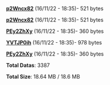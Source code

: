 [**p2Wncx82**](/data/p2Wncx82.txt) (16/11/22 - 18:35)- 521 bytes

[**p2Wncx82**](/data/p2Wncx82.txt) (16/11/22 - 18:35)- 521 bytes

[**PEy2ZhXy**](/data/PEy2ZhXy.txt) (16/11/22 - 18:35)- 360 bytes

[**YVTJP0ih**](/data/YVTJP0ih.txt) (16/11/22 - 18:35)- 978 bytes

[**PEy2ZhXy**](/data/PEy2ZhXy.txt) (16/11/22 - 18:35)- 360 bytes

**Total Datas**: 3387

**Total Size**: 18.64 MB / 18.6 MB